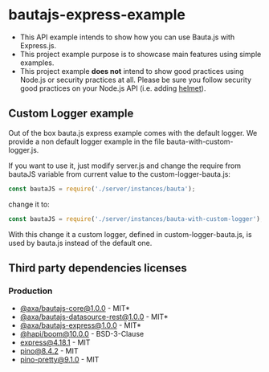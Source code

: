 # bautajs-express-example

- This API example intends to show how you can use Bauta.js with Express.js.
- This project example purpose is to showcase main features using simple examples. 
- This project example **does not** intend to show good practices using Node.js or security practices at all. Please be sure you follow security good practices on your Node.js API (i.e. adding [helmet](https://www.npmjs.com/package/helmet)).

## Custom Logger example

Out of the box bauta.js express example comes with the default logger. We provide a non default logger example in the file bauta-with-custom-logger.js.

If you want to use it, just modify server.js and change the require from bautaJS variable from current value to the custom-logger-bauta.js:

```js
const bautaJS = require('./server/instances/bauta');
```

change it to:

```js
const bautaJS = require('./server/instances/bauta-with-custom-logger');
```

With this change it a custom logger, defined in custom-logger-bauta.js, is used by bauta.js instead of the default one.

## Third party dependencies licenses

### Production
 - [@axa/bautajs-core@1.0.0](https://github.com/axa-group/bauta.js) - MIT*
 - [@axa/bautajs-datasource-rest@1.0.0](https://github.com/axa-group/bauta.js) - MIT* 
 - [@axa/bautajs-express@1.0.0](https://github.com/axa-group/bauta.js) - MIT*
 - [@hapi/boom@10.0.0](https://github.com/hapijs/boom) - BSD-3-Clause
 - [express@4.18.1](https://github.com/expressjs/express) - MIT
 - [pino@8.4.2](https://github.com/pinojs/pino) - MIT
 - [pino-pretty@9.1.0](https://github.com/pinojs/pino-pretty) - MIT
